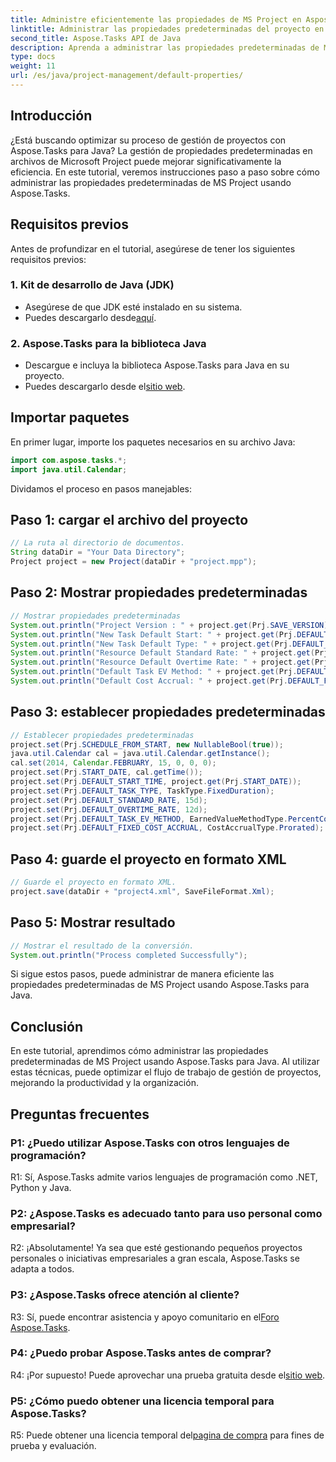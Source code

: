 ```yaml
---
title: Administre eficientemente las propiedades de MS Project en Aspose.Tasks
linktitle: Administrar las propiedades predeterminadas del proyecto en Aspose.Tasks
second_title: Aspose.Tasks API de Java
description: Aprenda a administrar las propiedades predeterminadas de MS Project usando Aspose.Tasks para Java. Optimice el flujo de trabajo de gestión de proyectos sin esfuerzo.
type: docs
weight: 11
url: /es/java/project-management/default-properties/
---
```

## Introducción
¿Está buscando optimizar su proceso de gestión de proyectos con Aspose.Tasks para Java? La gestión de propiedades predeterminadas en archivos de Microsoft Project puede mejorar significativamente la eficiencia. En este tutorial, veremos instrucciones paso a paso sobre cómo administrar las propiedades predeterminadas de MS Project usando Aspose.Tasks.
## Requisitos previos
Antes de profundizar en el tutorial, asegúrese de tener los siguientes requisitos previos:
### 1. Kit de desarrollo de Java (JDK)
   - Asegúrese de que JDK esté instalado en su sistema.
   -  Puedes descargarlo desde[aquí](https://www.oracle.com/java/technologies/javase-jdk11-downloads.html).
### 2. Aspose.Tasks para la biblioteca Java
   - Descargue e incluya la biblioteca Aspose.Tasks para Java en su proyecto.
   -  Puedes descargarlo desde el[sitio web](https://releases.aspose.com/tasks/java/).
## Importar paquetes
En primer lugar, importe los paquetes necesarios en su archivo Java:
```java
import com.aspose.tasks.*;
import java.util.Calendar;
```
Dividamos el proceso en pasos manejables:
## Paso 1: cargar el archivo del proyecto
```java
// La ruta al directorio de documentos.
String dataDir = "Your Data Directory";
Project project = new Project(dataDir + "project.mpp");
```
## Paso 2: Mostrar propiedades predeterminadas
```java
// Mostrar propiedades predeterminadas
System.out.println("Project Version : " + project.get(Prj.SAVE_VERSION));
System.out.println("New Task Default Start: " + project.get(Prj.DEFAULT_START_TIME));
System.out.println("New Task Default Type: " + project.get(Prj.DEFAULT_TASK_TYPE));
System.out.println("Resource Default Standard Rate: " + project.get(Prj.DEFAULT_STANDARD_RATE));
System.out.println("Resource Default Overtime Rate: " + project.get(Prj.DEFAULT_OVERTIME_RATE));
System.out.println("Default Task EV Method: " + project.get(Prj.DEFAULT_TASK_EV_METHOD));
System.out.println("Default Cost Accrual: " + project.get(Prj.DEFAULT_FIXED_COST_ACCRUAL));
```
## Paso 3: establecer propiedades predeterminadas
```java
// Establecer propiedades predeterminadas
project.set(Prj.SCHEDULE_FROM_START, new NullableBool(true));
java.util.Calendar cal = java.util.Calendar.getInstance();
cal.set(2014, Calendar.FEBRUARY, 15, 0, 0, 0);
project.set(Prj.START_DATE, cal.getTime());
project.set(Prj.DEFAULT_START_TIME, project.get(Prj.START_DATE));
project.set(Prj.DEFAULT_TASK_TYPE, TaskType.FixedDuration);
project.set(Prj.DEFAULT_STANDARD_RATE, 15d);
project.set(Prj.DEFAULT_OVERTIME_RATE, 12d);
project.set(Prj.DEFAULT_TASK_EV_METHOD, EarnedValueMethodType.PercentComplete);
project.set(Prj.DEFAULT_FIXED_COST_ACCRUAL, CostAccrualType.Prorated);
```
## Paso 4: guarde el proyecto en formato XML
```java
// Guarde el proyecto en formato XML.
project.save(dataDir + "project4.xml", SaveFileFormat.Xml);
```
## Paso 5: Mostrar resultado
```java
// Mostrar el resultado de la conversión.
System.out.println("Process completed Successfully");
```
Si sigue estos pasos, puede administrar de manera eficiente las propiedades predeterminadas de MS Project usando Aspose.Tasks para Java.
## Conclusión
En este tutorial, aprendimos cómo administrar las propiedades predeterminadas de MS Project usando Aspose.Tasks para Java. Al utilizar estas técnicas, puede optimizar el flujo de trabajo de gestión de proyectos, mejorando la productividad y la organización.
## Preguntas frecuentes
### P1: ¿Puedo utilizar Aspose.Tasks con otros lenguajes de programación?
R1: Sí, Aspose.Tasks admite varios lenguajes de programación como .NET, Python y Java.
### P2: ¿Aspose.Tasks es adecuado tanto para uso personal como empresarial?
R2: ¡Absolutamente! Ya sea que esté gestionando pequeños proyectos personales o iniciativas empresariales a gran escala, Aspose.Tasks se adapta a todos.
### P3: ¿Aspose.Tasks ofrece atención al cliente?
R3: Sí, puede encontrar asistencia y apoyo comunitario en el[Foro Aspose.Tasks](https://forum.aspose.com/c/tasks/15).
### P4: ¿Puedo probar Aspose.Tasks antes de comprar?
 R4: ¡Por supuesto! Puede aprovechar una prueba gratuita desde el[sitio web](https://releases.aspose.com/).
### P5: ¿Cómo puedo obtener una licencia temporal para Aspose.Tasks?
 R5: Puede obtener una licencia temporal del[pagina de compra](https://purchase.aspose.com/temporary-license/) para fines de prueba y evaluación.